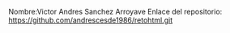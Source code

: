 Nombre:Victor Andres Sanchez Arroyave 
Enlace del repositorio: https://github.com/andrescesde1986/retohtml.git
